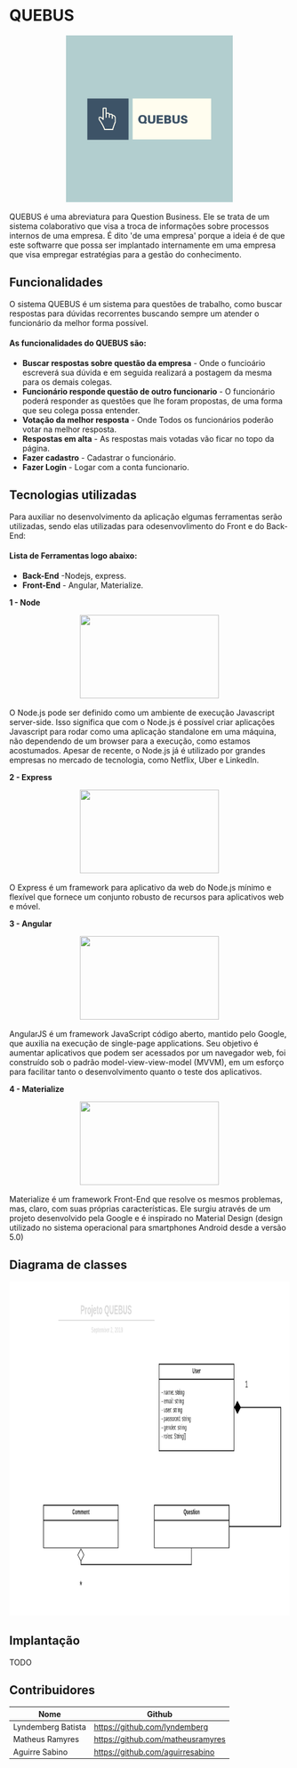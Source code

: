 # QUEBUS
<div align="center">
    <a href="https://github.com/lyndemberg/quebus">
        <img src="quebus-logo.png" width="300" height="300">
    </a>
</div>


QUEBUS é uma abreviatura para Question Business. Ele se trata de um sistema colaborativo que visa a troca de informações sobre processos internos de uma empresa. É dito 'de uma empresa' porque a ideia é de que este softwarre que possa ser implantado internamente em uma empresa que visa empregar estratégias para a gestão do conhecimento.


## Funcionalidades
O sistema QUEBUS é um sistema para questões de trabalho, como buscar respostas para dúvidas recorrentes buscando sempre um atender o funcionário da melhor forma possível. 

#### As funcionalidades do QUEBUS são:

- **Buscar respostas sobre questão da empresa** - Onde o funcioário escreverá sua dúvida e em seguida realizará a postagem da mesma para os demais colegas.
- **Funcionário responde questão de outro funcionario** - O funcionário poderá responder as questões que lhe foram propostas, de uma forma que seu colega possa entender. 
- **Votação da melhor resposta** - Onde Todos os funcionários poderão votar na melhor resposta. 
- **Respostas em alta** - As respostas mais votadas vão ficar no topo da página.
- **Fazer cadastro** - Cadastrar o funcionário.
- **Fazer Login** - Logar com a conta funcionario.
 

## Tecnologias utilizadas
Para auxiliar no desenvolvimento da aplicação elgumas ferramentas serão utilizadas, sendo elas utilizadas para odesenvovlimento do Front e do Back-End:
#### Lista de Ferramentas logo abaixo:

- **Back-End** -Nodejs, express.
- **Front-End** - Angular, Materialize.

**1 - Node** 

<div align="center">
    <img src="https://software.intel.com/sites/default/files/managed/fa/a0/Runtime-logo-Node.jpg" width="250" height="150">
</div>

O Node.js pode ser definido como um ambiente de execução Javascript server-side. Isso significa que com o Node.js é possível criar aplicações Javascript para rodar como uma aplicação standalone em uma máquina, não dependendo de um browser para a execução, como estamos acostumados. Apesar de recente, o Node.js já é utilizado por grandes empresas no mercado de tecnologia, como Netflix, Uber e LinkedIn.

**2 - Express**

<div align="center">
    <img src="https://miro.medium.com/max/832/1*uPL1uCtLBRSk6akPL2hNzg.jpeg" width="250" height="150">
</div>

O Express é um framework para aplicativo da web do Node.js mínimo e flexível que fornece um conjunto robusto de recursos para aplicativos web e móvel.

**3 - Angular**

<div align="center">
    <img src="https://miro.medium.com/max/4583/1*P7x-_0XfQz6CVmMY_QAv0w.png" width="250" height="150">
</div>

AngularJS é um framework JavaScript código aberto, mantido pelo Google, que auxilia na execução de single-page applications. Seu objetivo é aumentar aplicativos que podem ser acessados por um navegador web, foi construído sob o padrão model-view-view-model (MVVM), em um esforço para facilitar tanto o desenvolvimento quanto o teste dos aplicativos.

**4 - Materialize**

<div align="center">
    <img src="https://cdn.nearsoft.com/uploads/2016/11/how-to-center-your-content-with-materialize-top-800x318.png" width="250" height="150">
</div>

Materialize é um framework Front-End que resolve os mesmos problemas, mas, claro, com suas próprias características. Ele surgiu através de um projeto desenvolvido pela Google e é inspirado no Material Design (design utilizado no sistema operacional para smartphones Android desde a versão 5.0)

## Diagrama de classes

<div>
    <img src="docs/Diagrama de classes - Projeto QUEBUS.png" width="800" height="600">
</div>
 
## Implantação
TODO


## Contribuidores
| Nome | Github |
| ------ | ------ |
| Lyndemberg Batista | https://github.com/lyndemberg |
| Matheus Ramyres | https://github.com/matheusramyres |
| Aguirre Sabino | https://github.com/aguirresabino |





